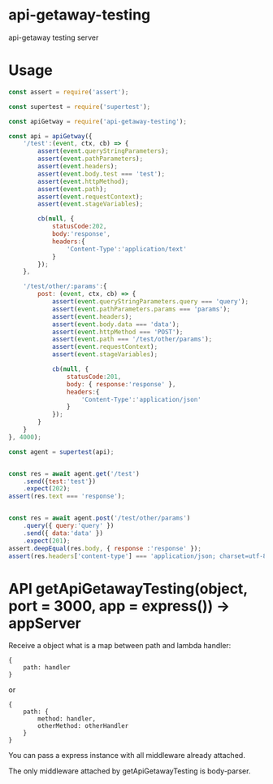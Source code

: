 # api-getaway-testing
api-getaway testing server
 
# Usage
 
```js
const assert = require('assert');

const supertest = require('supertest');

const apiGetway = require('api-getaway-testing');

const api = apiGetway({
    '/test':(event, ctx, cb) => {
        assert(event.queryStringParameters);
        assert(event.pathParameters);
        assert(event.headers);
        assert(event.body.test === 'test');
        assert(event.httpMethod);
        assert(event.path);
        assert(event.requestContext);
        assert(event.stageVariables);

        cb(null, {
            statusCode:202,
            body:'response',
            headers:{
                'Content-Type':'application/text'
            }
        });
    },

    '/test/other/:params':{
        post: (event, ctx, cb) => {
            assert(event.queryStringParameters.query === 'query');
            assert(event.pathParameters.params === 'params');
            assert(event.headers);
            assert(event.body.data === 'data');
            assert(event.httpMethod === 'POST');
            assert(event.path === '/test/other/params');
            assert(event.requestContext);
            assert(event.stageVariables);

            cb(null, {
                statusCode:201,
                body: { response:'response' },
                headers:{
                    'Content-Type':'application/json'
                }
            });
        }
    }
}, 4000);

const agent = supertest(api);


const res = await agent.get('/test')
    .send({test:'test'})
    .expect(202);
assert(res.text === 'response');


const res = await agent.post('/test/other/params')
    .query({ query:'query' })
    .send({ data:'data' })
    .expect(201);
assert.deepEqual(res.body, { response :'response' });
assert(res.headers['content-type'] === 'application/json; charset=utf-8');
```

# API getApiGetawayTesting(object, port = 3000, app = express()) -> appServer


Receive a object what is a map between path and lambda handler:

    {
        path: handler
    }

or 

    {
        path: {
            method: handler,
            otherMethod: otherHandler
        }
    }

You can pass a express instance with all middleware already attached.

The only middleware attached by getApiGetawayTesting is body-parser.
